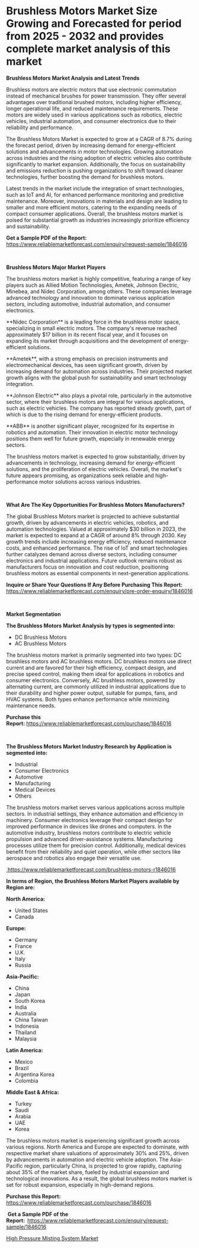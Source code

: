 <p><h1>Brushless Motors Market Size Growing and Forecasted for period from 2025 - 2032 and provides complete market analysis of this market</h1></p><p><strong>Brushless Motors Market Analysis and Latest Trends</strong></p>
<p><p>Brushless motors are electric motors that use electronic commutation instead of mechanical brushes for power transmission. They offer several advantages over traditional brushed motors, including higher efficiency, longer operational life, and reduced maintenance requirements. These motors are widely used in various applications such as robotics, electric vehicles, industrial automation, and consumer electronics due to their reliability and performance.</p><p>The Brushless Motors Market is expected to grow at a CAGR of 8.7% during the forecast period, driven by increasing demand for energy-efficient solutions and advancements in motor technologies. Growing automation across industries and the rising adoption of electric vehicles also contribute significantly to market expansion. Additionally, the focus on sustainability and emissions reduction is pushing organizations to shift toward cleaner technologies, further boosting the demand for brushless motors.</p><p>Latest trends in the market include the integration of smart technologies, such as IoT and AI, for enhanced performance monitoring and predictive maintenance. Moreover, innovations in materials and design are leading to smaller and more efficient motors, catering to the expanding needs of compact consumer applications. Overall, the brushless motors market is poised for substantial growth as industries increasingly prioritize efficiency and sustainability.</p></p>
<p><strong>Get a Sample PDF of the Report:&nbsp;</strong> <a href="https://www.reliablemarketforecast.com/enquiry/request-sample/1846016?utm_campaign=3527&utm_medium=2&utm_source=Github&utm_content=ia&utm_term=11042025&utm_id=brushless-motors">https://www.reliablemarketforecast.com/enquiry/request-sample/1846016</a></p>
<p>&nbsp;</p>
<p><strong>Brushless Motors Major Market Players</strong></p>
<p><p>The brushless motors market is highly competitive, featuring a range of key players such as Allied Motion Technologies, Ametek, Johnson Electric, Minebea, and Nidec Corporation, among others. These companies leverage advanced technology and innovation to dominate various application sectors, including automotive, industrial automation, and consumer electronics.</p><p>**Nidec Corporation** is a leading force in the brushless motor space, specializing in small electric motors. The company's revenue reached approximately $17 billion in its recent fiscal year, and it focuses on expanding its market through acquisitions and the development of energy-efficient solutions.</p><p>**Ametek**, with a strong emphasis on precision instruments and electromechanical devices, has seen significant growth, driven by increasing demand for automation across industries. Their projected market growth aligns with the global push for sustainability and smart technology integration.</p><p>**Johnson Electric** also plays a pivotal role, particularly in the automotive sector, where their brushless motors are integral for various applications, such as electric vehicles. The company has reported steady growth, part of which is due to the rising demand for energy-efficient products.</p><p>**ABB** is another significant player, recognized for its expertise in robotics and automation. Their innovation in electric motor technology positions them well for future growth, especially in renewable energy sectors.</p><p>The brushless motors market is expected to grow substantially, driven by advancements in technology, increasing demand for energy-efficient solutions, and the proliferation of electric vehicles. Overall, the market's future appears promising, as organizations seek reliable and high-performance motor solutions across various industries.</p></p>
<p>&nbsp;</p>
<p><strong>What Are The Key Opportunities For Brushless Motors Manufacturers?</strong></p>
<p><p>The global Brushless Motors market is projected to achieve substantial growth, driven by advancements in electric vehicles, robotics, and automation technologies. Valued at approximately $30 billion in 2023, the market is expected to expand at a CAGR of around 8% through 2030. Key growth trends include increasing energy efficiency, reduced maintenance costs, and enhanced performance. The rise of IoT and smart technologies further catalyzes demand across diverse sectors, including consumer electronics and industrial applications. Future outlook remains robust as manufacturers focus on innovation and cost reduction, positioning brushless motors as essential components in next-generation applications.</p></p>
<p><strong>Inquire or Share Your Questions If Any Before Purchasing This Report:</strong> <a href="https://www.reliablemarketforecast.com/enquiry/pre-order-enquiry/1846016?utm_campaign=3527&utm_medium=2&utm_source=Github&utm_content=ia&utm_term=11042025&utm_id=brushless-motors">https://www.reliablemarketforecast.com/enquiry/pre-order-enquiry/1846016</a></p>
<p>&nbsp;</p>
<p><strong>Market Segmentation</strong></p>
<p><strong>The Brushless Motors Market Analysis by types is segmented into:</strong></p>
<p><ul><li>DC Brushless Motors</li><li>AC Brushless Motors</li></ul></p>
<p><p>The brushless motors market is primarily segmented into two types: DC brushless motors and AC brushless motors. DC brushless motors use direct current and are favored for their high efficiency, compact design, and precise speed control, making them ideal for applications in robotics and consumer electronics. Conversely, AC brushless motors, powered by alternating current, are commonly utilized in industrial applications due to their durability and higher power output, suitable for pumps, fans, and HVAC systems. Both types enhance performance while minimizing maintenance needs.</p></p>
<p><strong>Purchase this Report:&nbsp;</strong><a href="https://www.reliablemarketforecast.com/purchase/1846016?utm_campaign=3527&utm_medium=2&utm_source=Github&utm_content=ia&utm_term=11042025&utm_id=brushless-motors">https://www.reliablemarketforecast.com/purchase/1846016</a></p>
<p>&nbsp;</p>
<p><strong>The Brushless Motors Market Industry Research by Application is segmented into:</strong></p>
<p><ul><li>Industrial</li><li>Consumer Electronics</li><li>Automotive</li><li>Manufacturing</li><li>Medical Devices</li><li>Others</li></ul></p>
<p><p>The brushless motors market serves various applications across multiple sectors. In industrial settings, they enhance automation and efficiency in machinery. Consumer electronics leverage their compact design for improved performance in devices like drones and computers. In the automotive industry, brushless motors contribute to electric vehicle propulsion and advanced driver-assistance systems. Manufacturing processes utilize them for precision control. Additionally, medical devices benefit from their reliability and quiet operation, while other sectors like aerospace and robotics also engage their versatile use.</p></p>
<p><a href="https://www.reliablemarketforecast.com/brushless-motors-r1846016?utm_campaign=3527&utm_medium=2&utm_source=Github&utm_content=ia&utm_term=11042025&utm_id=brushless-motors">&nbsp;https://www.reliablemarketforecast.com/brushless-motors-r1846016</a></p>
<p><strong>In terms of Region, the Brushless Motors Market Players available by Region are:</strong></p>
<p>
    <p> <strong> North America: </strong>
        <ul>
            <li>United States</li>
            <li>Canada</li>
        </ul>
        </p> 
    <p> <strong> Europe: </strong>
        <ul>
            <li>Germany</li>
            <li>France</li>
            <li>U.K.</li>
            <li>Italy</li>
            <li>Russia</li>
        </ul>
        </p> 
    <p> <strong> Asia-Pacific: </strong>
        <ul>
            <li>China</li>
            <li>Japan</li>
            <li>South Korea</li>
            <li>India</li>
            <li>Australia</li>
            <li>China Taiwan</li>
            <li>Indonesia</li>
            <li>Thailand</li>
            <li>Malaysia</li>
        </ul>
        </p> 
    <p> <strong> Latin America: </strong>
        <ul>
            <li>Mexico</li>
            <li>Brazil</li>
            <li>Argentina Korea</li>
            <li>Colombia</li>
        </ul>
        </p> 
    <p> <strong> Middle East & Africa: </strong>
        <ul>
            <li>Turkey</li>
            <li>Saudi</li>
            <li>Arabia</li>
            <li>UAE</li>
            <li>Korea</li>
        </ul>
    </p>
    </p>
<p><p>The brushless motors market is experiencing significant growth across various regions. North America and Europe are expected to dominate, with respective market share valuations of approximately 30% and 25%, driven by advancements in automation and electric vehicle adoption. The Asia-Pacific region, particularly China, is projected to grow rapidly, capturing about 35% of the market share, fueled by industrial expansion and technological innovations. As a result, the global brushless motors market is set for robust expansion, especially in high-demand regions.</p></p>
<p><strong>Purchase this Report: </strong><a href="https://www.reliablemarketforecast.com/purchase/1846016?utm_campaign=3527&utm_medium=2&utm_source=Github&utm_content=ia&utm_term=11042025&utm_id=brushless-motors">https://www.reliablemarketforecast.com/purchase/1846016</a></p>
<p>&nbsp;<strong>Get a Sample PDF of the Report:&nbsp;&nbsp;</strong><a href="https://www.reliablemarketforecast.com/enquiry/request-sample/1846016?utm_campaign=3527&utm_medium=2&utm_source=Github&utm_content=ia&utm_term=11042025&utm_id=brushless-motors">https://www.reliablemarketforecast.com/enquiry/request-sample/1846016</a></p>
<p><strong></strong></p>
<p><p><a href="https://github.com/floengsubb/Market-Research-Report-List-1/blob/main/high-pressure-misting-system-market.md?utm_campaign=3527&utm_medium=2&utm_source=Github&utm_content=ia&utm_term=11042025&utm_id=brushless-motors">High Pressure Misting System Market</a></p></p>